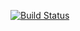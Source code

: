 [![Build Status](https://dev.azure.com/OUS5012/MediaProject/_apis/build/status/MediaProject?branchName=master)](https://dev.azure.com/OUS5012/MediaProject/_build/latest?definitionId=2&branchName=master)